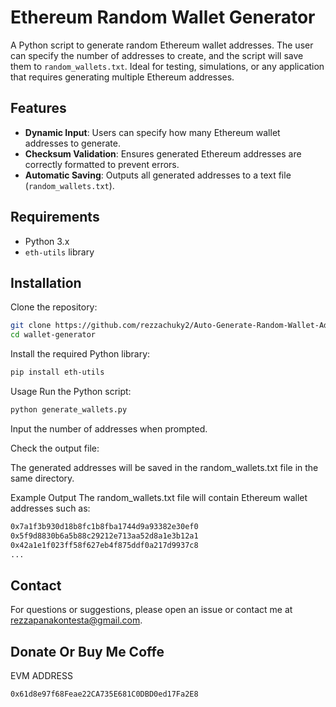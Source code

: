 # Ethereum Random Wallet Generator

A Python script to generate random Ethereum wallet addresses. The user can specify the number of addresses to create, and the script will save them to `random_wallets.txt`. Ideal for testing, simulations, or any application that requires generating multiple Ethereum addresses.

## Features

- **Dynamic Input**: Users can specify how many Ethereum wallet addresses to generate.
- **Checksum Validation**: Ensures generated Ethereum addresses are correctly formatted to prevent errors.
- **Automatic Saving**: Outputs all generated addresses to a text file (`random_wallets.txt`).

## Requirements

- Python 3.x
- `eth-utils` library

## Installation

Clone the repository:

```bash
git clone https://github.com/rezzachuky2/Auto-Generate-Random-Wallet-Address-ETH
cd wallet-generator
```
Install the required Python library:
```bash
pip install eth-utils
```
Usage
Run the Python script:
```bash
python generate_wallets.py
```
Input the number of addresses when prompted.

Check the output file:

The generated addresses will be saved in the random_wallets.txt file in the same directory.

Example Output
The random_wallets.txt file will contain Ethereum wallet addresses such as:
```bash
0x7a1f3b930d18b8fc1b8fba1744d9a93382e30ef0
0x5f9d8830b6a5b88c29212e713aa52d8a1e3b12a1
0x42a1e1f023ff58f627eb4f875ddf0a217d9937c8
...
```
## Contact
For questions or suggestions, please open an issue or contact me at rezzapanakontesta@gmail.com.

## Donate Or Buy Me Coffe
 EVM ADDRESS
```bash
0x61d8e97f68Feae22CA735E681C0DBD0ed17Fa2E8
```
